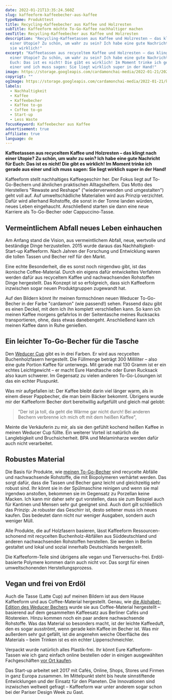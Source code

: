 ```yaml
---
date: 2022-01-21T13:35:24.560Z
slug: kaffeeform-kaffeebecher-aus-kaffee
typeName: Produkttest
title: Recycling-Kaffeebecher aus Kaffee und Holzresten
subTitle: Kaffeeform möchte To-Go-Kaffee nachhaltiger machen
seoTitle: Recycling-Kaffeebecher aus Kaffee und Holzresten
description: "Recycling-Kaffeetassen aus Kaffee und Holzresten – das klingt nach
  einer Utopie? Zu schön, um wahr zu sein? Ich habe eine gute Nachricht: Es gibt
  sie wirklich!"
excerpt: "Kaffeetassen aus recyceltem Kaffee und Holzresten – das klingt nach
  einer Utopie? Zu schön, um wahr zu sein? Ich habe eine gute Nachricht für
  Euch: Das ist es nicht! Die gibt es wirklich! Im Moment trinke ich gerade aus
  einer und ich muss sagen: Sie liegt wirklich super in der Hand!"
image: https://storage.googleapis.com/cardamonchai-media/2022-01-21/2022-01-21-kaffeeform-004-jpg-imagine-b8b8a8_787471_1024_768/640.webp
copyrigt: ""
ogImage: https://storage.googleapis.com/cardamonchai-media/2022-01-21/kaffeebecher-aus-kaffee-fb-png-imagine-181818_716860_1200_628/640.webp
labels:
  - Nachhaltigkeit
  - Kaffee
  - Kaffeebecher
  - Kaffee to-go
  - Coffee to-go
  - Start-up
  - Less Waste
focusKeyword: Kaffeebecher aus Kaffee
advertisement: true
affiliate: true
language: de
---
```

**Kaffeetassen aus recyceltem Kaffee und Holzresten – das klingt nach einer Utopie? Zu schön, um wahr zu sein? Ich habe eine gute Nachricht für Euch: Das ist es nicht! Die gibt es wirklich! Im Moment trinke ich gerade aus einer und ich muss sagen: Sie liegt wirklich super in der Hand!**

Kaffeeform stellt nachhaltiges Kaffeegeschirr her. Der Fokus liegt auf To-Go-Bechern und ähnlichen praktischen Alltagshelfern. Das Motto des Herstellers "Rewaste and Reshape" ("wiederverwenden und umgestalten") geht voll auf. Auf umweltschädliche Materialien wird aus Prinzip verzichtet. Dafür wird allerhand Rohstoffe, die sonst in der Tonne landen würden, neues Leben eingehaucht. Anschließend starten sie dann eine neue Karriere als To-Go-Becher oder Cappuccino-Tasse.

## Vermeintlichem Abfall neues Leben einhauchen

Am Anfang stand die Vision, aus vermeintlichem Abfall, neue, wertvolle und beständige Dinge herzustellen. 2015 wurde daraus das Nachhaltigkeit-Start-up Kaffeeform. Nach Jahren der Forschung und Entwicklung waren die tollen Tassen und Becher reif für den Markt.

Eine echte Besonderheit, die es sonst noch nirgendwo gibt, ist das ikonische Coffee-Material. Durch ein eigens dafür entwickeltes Verfahren werden dafür aus recyceltem Kaffee und nachwachsenden Rohstoffen Dinge hergestellt. Das Konzept ist so erfolgreich, dass sich Kaffeeform inzwischen sogar neuen Produktgruppen zugewandt hat.

Auf den Bildern könnt Ihr meinen formschönen neuen Weducer To-Go-Becher in der Farbe "cardamon" (wie passend!) sehen. Passend dazu gibt es einen Deckel, mit dem ich ihn komplett verschließen kann. So kann ich meinen Kaffee morgens gefahrlos in der Seitentasche meines Rucksacks transportieren, ohne, dass etwas danebengeht. Anschließend kann ich meinen Kaffee dann in Ruhe genießen.

## Ein leichter To-Go-Becher für die Tasche

Den [Weducer Cup](https://tidd.ly/3fMeD7y) gibt es in drei Farben. Er wird aus recycelten Buchenholzfasern hergestellt. Die Füllmenge beträgt 300 Milliliter – also eine gute Portion Kaffee für unterwegs. Mit gerade mal 130 Gramm ist er ein echtes Leichtgewicht – er macht Eure Handtasche oder Euren Rucksack also kaum schwerer. Im Gegensatz zu vielen anderen To-Go-Lösungen ist das ein echter Pluspunkt.

Was mir aufgefallen ist: Der Kaffee bleibt darin viel länger warm, als in einem dieser Pappbecher, die man beim Bäcker bekommt. Übrigens wurde mir der Kaffeeform Becher dort bereitwillig aufgefüllt und gleich mal gelobt: 

> "Der ist ja toll, da geht die Wärme gar nicht durch! Bei anderen Bechern verbrenne ich mich oft mit dem heißen Kaffee",

Meinte die Verkäuferin zu mir, als sie den gefühlt kochend heißen Kaffee in meinen Weducer Cup füllte. Ein weiterer Vorteil ist natürlich die Langlebigkeit und Bruchsicherheit. BPA und Melaminharze werden dafür auch nicht verarbeitet.

## Robustes Material

Die Basis für Produkte, wie [meinen To-Go-Becher](https://tidd.ly/3fMeD7y) sind recycelte  Abfälle und nachwachsende Rohstoffe, die mit Biopolymeren verhärtet werden. Das sorgt dafür, dass die Tassen und Becher ganz leicht und gleichzeitig sehr robust sind. Ihr könnt sie in der Spülmaschine reinigen und wenn sie mal irgendwo anstoßen, bekommen sie im Gegensatz zu Porzellan keine Macken. Ich kann mir daher sehr gut vorstellen, dass sie zum Beispiel auch für Kantinen und Mensen sehr gut geeignet sind. Auch dort gilt schließlich das Prinzip: Je robuster das Geschirr ist, desto seltener muss ich neues kaufen. Das bedeutet dann nicht nur weniger Ausgaben, sondern auch weniger Müll.

<Gallery name="kaffeebecher-aus-kaffee-1" />

Alle Produkte, die auf Holzfasern basieren, lässt Kaffeeform Ressourcen-schonend mit recycelten Buchenholz-Abfällen aus Süddeutschland und anderen nachwachsenden Rohstoffen herstellen. Sie werden in Berlin gestaltet und lokal und sozial innerhalb Deutschlands hergestellt.

Die Kaffeeform-Teile sind übrigens alle vegan und Tierversuchs-frei. Erdöl-basierte Polymere kommen darin auch nicht vor. Das sorgt für einen umweltschonenden Herstellungsprozess.

## Vegan und frei von Erdöl

Auch die Tasse (Latte Cup) auf meinen Bildern ist aus dem Hause Kaffeeform und aus Coffee-Material hergestellt. Genau, wie [die Alphabet-Edition des Weducer Bechers](https://tidd.ly/3qQ77im) wurde sie aus Coffee-Material hergestellt – basierend auf dem gesammelten Kaffeesatz aus Berliner Cafés und Röstereien. Hinzu kommen noch ein paar andere nachwachsende Rohstoffe. Was das Material so besonders macht, ist der leichte Kaffeeduft, den es sogar ausströmt, wenn gerade kein Kaffee im Becher ist. Was mir außerdem sehr gut gefällt, ist die angenehm weiche Oberfläche des Materials – beim Trinken ist es ein echter Lippenschmeichler.

Verpackt wurde natürlich alles Plastik-frei. Ihr könnt Eure Kaffeeform-Tassen wie ich ganz einfach online bestellen oder in einigen ausgewählten Fachgeschäften [vor Ort kaufen](https://tidd.ly/3KwKg2X).

Das Start-up arbeitet seit 2017 mit Cafés, Online, Shops, Stores und Firmen in ganz Europa zusammen. Im Mittelpunkt steht bis heute sinnstiftende Entwicklungen und der Einsatz für den Planeten. Die Innovationen sind inzwischen weltweit gefragt – Kaffeeform war unter anderem sogar schon bei der Pariser Design Week zu Gast.

<Gallery name="kaffeebecher-aus-kaffee-2" />
